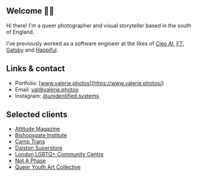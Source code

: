 ## Welcome 👋🏻

Hi there! I'm a queer photographer and visual storyteller based in the south of England.

I've previously worked as a software engineer at the likes of [Cleo AI](https://web.meetcleo.com/), [FT](https://www.ft.com/), [Gatsby](https://www.gatsbyjs.com/) and [Happiful](https://happiful.com/).

## Links & contact

- Portfolio: [www.valerie.photos](https://www.valerie.photos/)
- Email: val@valerie.photos
- Instagram: [@unidentified.systems](https://www.instagram.com/unidentified.systems)

## Selected clients

- [Attitude Magazine](https://www.attitude.co.uk/)
- [Bishopsgate Institute](https://www.bishopsgate.org.uk/)
- [Camp Trans](https://www.camptrans.uk/)
- [Dalston Superstore](https://dalstonsuperstore.com/)
- [London LGBTQ+ Community Centre](https://londonlgbtqcentre.org/)
- [Not A Phase](https://notaphase.org/)
- [Queer Youth Art Collective](https://qyac.org.uk/)

<!--
**valin4tor/valin4tor** is a ✨ _special_ ✨ repository because its `README.md` (this file) appears on your GitHub profile.

Here are some ideas to get you started:

- 🔭 I’m currently working on ...
- 🌱 I’m currently learning ...
- 👯 I’m looking to collaborate on ...
- 🤔 I’m looking for help with ...
- 💬 Ask me about ...
- 📫 How to reach me: ...
- 😄 Pronouns: ...
- ⚡ Fun fact: ...
-->
